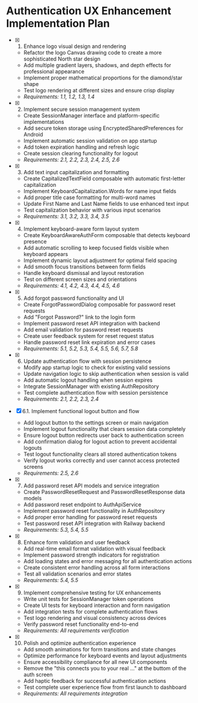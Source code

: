 # Authentication UX Enhancement Implementation Plan

- [x] 1. Enhance logo visual design and rendering
  - Refactor the logo Canvas drawing code to create a more sophisticated North star design
  - Add multiple gradient layers, shadows, and depth effects for professional appearance
  - Implement proper mathematical proportions for the diamond/star shape
  - Test logo rendering at different sizes and ensure crisp display
  - _Requirements: 1.1, 1.2, 1.3, 1.4_

- [x] 2. Implement secure session management system
  - Create SessionManager interface and platform-specific implementations
  - Add secure token storage using EncryptedSharedPreferences for Android
  - Implement automatic session validation on app startup
  - Add token expiration handling and refresh logic
  - Create session clearing functionality for logout
  - _Requirements: 2.1, 2.2, 2.3, 2.4, 2.5, 2.6_

- [x] 3. Add text input capitalization and formatting
  - Create CapitalizedTextField composable with automatic first-letter capitalization
  - Implement KeyboardCapitalization.Words for name input fields
  - Add proper title case formatting for multi-word names
  - Update First Name and Last Name fields to use enhanced text input
  - Test capitalization behavior with various input scenarios
  - _Requirements: 3.1, 3.2, 3.3, 3.4, 3.5_

- [x] 4. Implement keyboard-aware form layout system
  - Create KeyboardAwareAuthForm composable that detects keyboard presence
  - Add automatic scrolling to keep focused fields visible when keyboard appears
  - Implement dynamic layout adjustment for optimal field spacing
  - Add smooth focus transitions between form fields
  - Handle keyboard dismissal and layout restoration
  - Test on different screen sizes and orientations
  - _Requirements: 4.1, 4.2, 4.3, 4.4, 4.5, 4.6_

- [x] 5. Add forgot password functionality and UI
  - Create ForgotPasswordDialog composable for password reset requests
  - Add "Forgot Password?" link to the login form
  - Implement password reset API integration with backend
  - Add email validation for password reset requests
  - Create user feedback system for reset request status
  - Handle password reset link expiration and error cases
  - _Requirements: 5.1, 5.2, 5.3, 5.4, 5.5, 5.6, 5.7, 5.8_

- [x] 6. Update authentication flow with session persistence
  - Modify app startup logic to check for existing valid sessions
  - Update navigation logic to skip authentication when session is valid
  - Add automatic logout handling when session expires
  - Integrate SessionManager with existing AuthRepository
  - Test complete authentication flow with session persistence
  - _Requirements: 2.1, 2.2, 2.3, 2.4_

- [x] 6.1. Implement functional logout button and flow
  - Add logout button to the settings screen or main navigation
  - Implement logout functionality that clears session data completely
  - Ensure logout button redirects user back to authentication screen
  - Add confirmation dialog for logout action to prevent accidental logouts
  - Test logout functionality clears all stored authentication tokens
  - Verify logout works correctly and user cannot access protected screens
  - _Requirements: 2.5, 2.6_

- [x] 7. Add password reset API models and service integration
  - Create PasswordResetRequest and PasswordResetResponse data models
  - Add password reset endpoint to AuthApiService
  - Implement password reset functionality in AuthRepository
  - Add proper error handling for password reset requests
  - Test password reset API integration with Railway backend
  - _Requirements: 5.3, 5.4, 5.5_

- [x] 8. Enhance form validation and user feedback
  - Add real-time email format validation with visual feedback
  - Implement password strength indicators for registration
  - Add loading states and error messaging for all authentication actions
  - Create consistent error handling across all form interactions
  - Test all validation scenarios and error states
  - _Requirements: 5.4, 5.5_

- [x] 9. Implement comprehensive testing for UX enhancements
  - Write unit tests for SessionManager token operations
  - Create UI tests for keyboard interaction and form navigation
  - Add integration tests for complete authentication flows
  - Test logo rendering and visual consistency across devices
  - Verify password reset functionality end-to-end
  - _Requirements: All requirements verification_

- [x] 10. Polish and optimize authentication experience
  - Add smooth animations for form transitions and state changes
  - Optimize performance for keyboard events and layout adjustments
  - Ensure accessibility compliance for all new UI components
  - Remove the "this connects you to your real ..." at the buttom of the auth screen
  - Add haptic feedback for successful authentication actions
  - Test complete user experience flow from first launch to dashboard
  - _Requirements: All requirements integration_